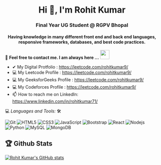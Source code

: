 
<h1 align="center">Hi 🙂, I'm Rohit Kumar</h1>
<h3 align="center">Final Year UG Student @ RGPV Bhopal</h3>

<h4 align="center"> Having knowledge in many different front end and back end languages, responsive frameworks, databases, and best code practices.</h4>



📝 **Feel free to contact me. I am always here ...** <img src="https://media.giphy.com/media/WUlplcMpOCEmTGBtBW/giphy.gif" width="30">
<br>
- ✔  My Digital Protfolio :  https://leetcode.com/rohitkumar9/
- 💻 My Leetcode Profile : https://leetcode.com/rohitkumar9/
- 💻 My GeeksforGeeks Profile : https://leetcode.com/rohitkumar9/
- 💻 My Codeforces Profile : https://leetcode.com/rohitkumar9/
- 📫 How to reach me on LinkedIn: https://www.linkedin.com/in/rohitkumar71/

💻 *Languages and Tools:* 🛠️<br>

![Git](https://img.shields.io/badge/-Git-000000?style=flat&logo=git&logoColor=F05032&labelColor=ffffff)
![HTML5](https://img.shields.io/badge/-HTML5-000000?style=flat&logo=html5&logoColor=ffffff&labelColor=E34F26)
![CSS3](https://img.shields.io/badge/-CSS3-000000?style=flat&logo=css3&logoColor=ffffff&labelColor=1572B6) 
![JavaScript](https://img.shields.io/badge/-JavaScript-000000?style=flat&logo=javascript)
![Bootstrap](https://img.shields.io/badge/-Bootstrap-000000?style=flat&logo=bootstrap&logoColor=ffffff&labelColor=563D7C)
![React](https://img.shields.io/badge/-React-000000?style=flat&logo=react)
![Nodejs](https://img.shields.io/badge/-Nodejs-000000?style=flat&logo=Node.js)
![Python](https://img.shields.io/badge/-Python-000000?style=flat&logo=python)
![MySQL](https://img.shields.io/badge/-MySQL-000000?style=flat&logo=mysql&labelColor=ffffff)
![MongoDB](https://img.shields.io/badge/-MongoDB-000000?style=flat&logo=mongodb&labelColor=ffffff)




## 🏆 Github Stats




[![Rohit Kumar's GitHub stats](https://github-readme-stats.vercel.app/api?username=rohitkrkumar&show_icons=true&theme=dark)](https://github.com/rohitkrkumar)

<br>
